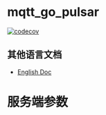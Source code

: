 # mqtt_go_pulsar
[![codecov](https://codecov.io/gh/paashzj/mqtt_go_pulsar/branch/main/graph/badge.svg?token=155QKNN7MQ)](https://codecov.io/gh/paashzj/mqtt_go_pulsar)
## 其他语言文档
- [English Doc](README_en.md)

# 服务端参数
